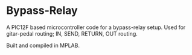 # Bypass-Relay

A PIC12F based microcontroller code for a bypass-relay setup. Used for
gitar-pedal routing; IN, SEND, RETURN, OUT routing.

Built and compiled in MPLAB.
